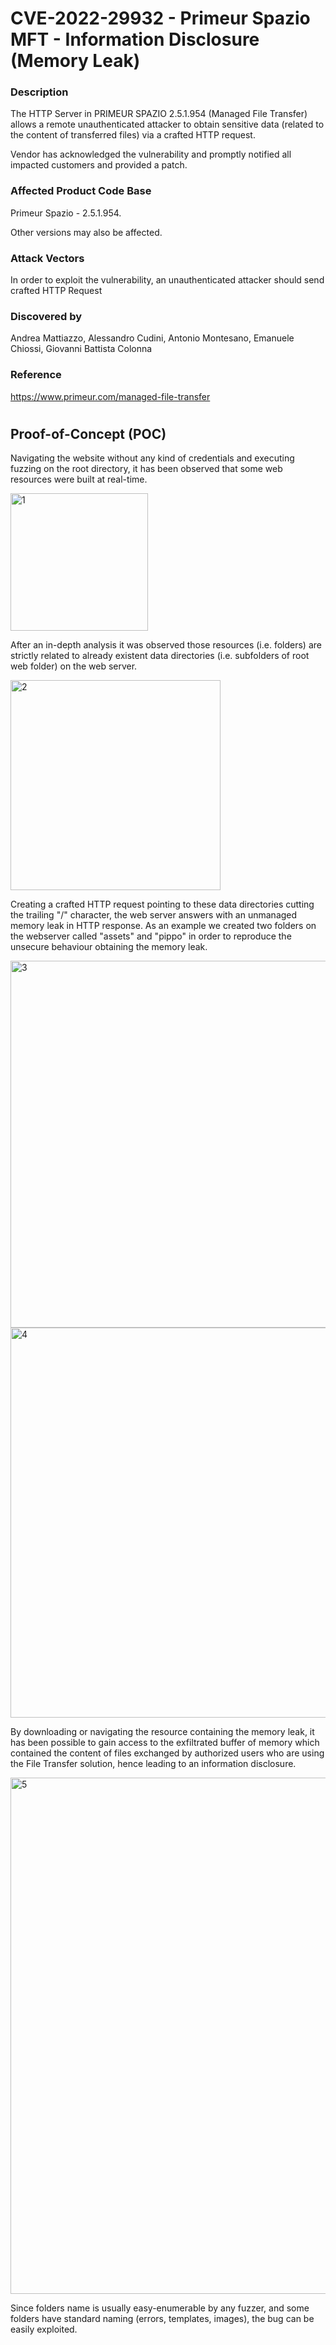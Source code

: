 # **CVE-2022-29932 - Primeur Spazio MFT - Information Disclosure (Memory Leak)**

### Description
The HTTP Server in PRIMEUR SPAZIO 2.5.1.954 (Managed File Transfer) allows a remote unauthenticated attacker to obtain sensitive data (related to the content of transferred files) via a crafted HTTP request.

Vendor has acknowledged the vulnerability and promptly notified all impacted customers and provided a patch.

### Affected Product Code Base
Primeur Spazio - 2.5.1.954.

Other versions may also be affected.

### Attack Vectors
In order to exploit the vulnerability, an unauthenticated attacker should send crafted HTTP Request

### Discovered by
Andrea Mattiazzo, Alessandro Cudini, Antonio Montesano, Emanuele Chiossi, Giovanni Battista Colonna

### Reference
https://www.primeur.com/managed-file-transfer

#
#


## **Proof-of-Concept (POC)**

Navigating the website without any kind of credentials and executing fuzzing on the root directory, it has been observed that some web resources were built at real-time.

<img width="220" alt="1" src="https://user-images.githubusercontent.com/104774764/166418582-42228277-413e-4860-abba-66317948e76d.png">

After an in-depth analysis it was observed those resources (i.e. folders) are strictly related to already existent data directories (i.e. subfolders of root web folder) on the web server.

<img width="336" alt="2" src="https://user-images.githubusercontent.com/104774764/166418621-7c562c9c-8782-42be-8771-7c81dd39e3e3.png">

Creating a crafted HTTP request pointing to these data directories cutting the trailing "/" character, the web server answers with an unmanaged memory leak in HTTP response.
As an example we created two folders on the webserver called "assets" and "pippo" in order to reproduce the unsecure behaviour obtaining the memory leak.
 
<img width="587" alt="3" src="https://user-images.githubusercontent.com/104774764/166418638-6ff2fd14-8447-48c5-b15a-e356de71a12e.png">

<img width="624" alt="4" src="https://user-images.githubusercontent.com/104774764/166418651-37bab3d9-e399-47dd-b2b8-9bf1a2e851fc.png">

By downloading or navigating the resource containing the memory leak, it has been possible to gain access to the exfiltrated buffer of memory which contained the content of files exchanged by authorized users who are using the File Transfer solution, hence leading to an information disclosure.
  
<img width="826" alt="5" src="https://user-images.githubusercontent.com/104774764/166418677-61782c6a-4272-4e66-a360-302fffd1cb21.png">

Since folders name is usually easy-enumerable by any fuzzer, and some folders have standard naming (errors, templates, images), the bug can be easily exploited.
